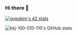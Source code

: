### Hi there 👋

[![gyeokim's 42 stats](https://badge42.vercel.app/api/v2/cll9j2idw001108k0zpukbbxt/stats?cursusId=21&coalitionId=87)](https://github.com/JaeSeoKim/badge42)

![kkj-100-010-110's GitHub stats](https://github-readme-stats.vercel.app/api?username=kkj-100-010-110&show_icons=true&theme=transparent)

<!--
**kkj-100-010-110/kkj-100-010-110** is a ✨ _special_ ✨ repository because its `README.md` (this file) appears on your GitHub profile.

Here are some ideas to get you started:

- 🔭 I’m currently working on ...
- 🌱 I’m currently learning ...
- 👯 I’m looking to collaborate on ...
- 🤔 I’m looking for help with ...
- 💬 Ask me about ...
- 📫 How to reach me: ...
- 😄 Pronouns: ...
- ⚡ Fun fact: ...
-->
